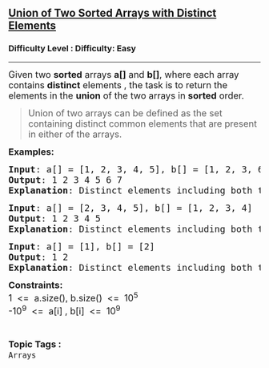 <h2><a href="https://www.geeksforgeeks.org/problems/union-of-two-sorted-arrays-with-distinct-elements/1">Union of Two Sorted Arrays with Distinct Elements</a></h2><h3>Difficulty Level : Difficulty: Easy</h3><hr><div class="problems_problem_content__Xm_eO" style="user-select: auto;"><p style="user-select: auto;"><span style="font-size: 18px; user-select: auto;">Given two&nbsp;<strong style="user-select: auto;">sorted</strong>&nbsp;arrays&nbsp;<strong style="user-select: auto;">a[]</strong>&nbsp;and&nbsp;<strong style="user-select: auto;">b[]</strong>, where each array contains <strong style="user-select: auto;">distinct</strong>&nbsp;elements , the task is to return the elements in the&nbsp;<strong style="user-select: auto;">union</strong>&nbsp;of the two arrays in&nbsp;<strong style="user-select: auto;">sorted</strong>&nbsp;order.</span></p>
<blockquote style="user-select: auto;"><span style="font-size: 18px; user-select: auto;">Union of two arrays can be defined as the set containing distinct common elements that are present in either of the arrays.</span></blockquote>
<p style="user-select: auto;"><span style="font-size: 18px; user-select: auto;"><strong style="user-select: auto;">Examples:</strong></span></p>
<pre style="user-select: auto;"><span style="font-size: 18px; user-select: auto;"><strong style="user-select: auto;">Input</strong>: a[] = [1, 2, 3, 4, 5], b[] = [1, 2, 3, 6, 7]</span><br style="user-select: auto;"><span style="font-size: 18px; user-select: auto;"><strong style="user-select: auto;">Output</strong>: 1 2 3 4 5 6 7</span><br style="user-select: auto;"><span style="font-size: 18px; user-select: auto;"><strong style="user-select: auto;">Explanation</strong>: Distinct elements including both the arrays are: 1 2 3 4 5 6 7.</span></pre>
<pre style="user-select: auto;"><span style="font-size: 18px; user-select: auto;"><strong style="user-select: auto;">Input</strong>: a[] = [2, 3, 4, 5], b[] = [1, 2, 3, 4]
<strong style="user-select: auto;">Output</strong>: 1 2 3 4 5
<strong style="user-select: auto;">Explanation</strong>: Distinct elements including both the arrays are: 1 2 3 4 5.</span></pre>
<pre style="user-select: auto;"><span style="font-size: 18px; user-select: auto;"><strong style="user-select: auto;">Input</strong>: a[] = [1], b[] = [2]
<strong style="user-select: auto;">Output</strong>: 1 2
<strong style="user-select: auto;">Explanation</strong>: Distinct elements including both the arrays are: 1 2.</span></pre>
<p style="user-select: auto;"><span style="font-size: 18px; user-select: auto;"><strong style="user-select: auto;">Constraints:</strong><br style="user-select: auto;">1&nbsp; &lt;=&nbsp; a.size(), b.size()&nbsp; &lt;=&nbsp; 10<sup style="user-select: auto;">5</sup><br style="user-select: auto;">-10<sup style="user-select: auto;">9</sup>&nbsp; &lt;=&nbsp; a[i] , b[i]&nbsp; &lt;=&nbsp; 10<sup style="user-select: auto;">9</sup></span></p></div><br><p><span style=font-size:18px><strong>Topic Tags : </strong><br><code>Arrays</code>&nbsp;